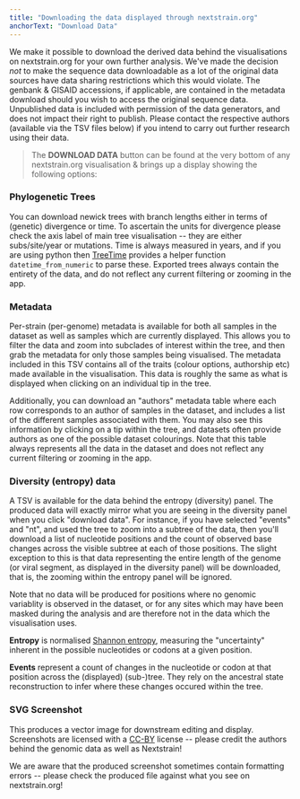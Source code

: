 ```yaml
---
title: "Downloading the data displayed through nextstrain.org"
anchorText: "Download Data"
---
```



We make it possible to download the derived data behind the visualisations on nextstrain.org for your own further analysis.
We've made the decision _not_ to make the sequence data downloadable as a lot of the original data
sources have data sharing restrictions which this would violate.
The genbank & GISAID accessions, if applicable, are contained in the metadata download should you wish to access the original sequence data.
Unpublished data is included with permission of the data generators, and does not impact their right to publish.
Please contact the respective authors (available via the TSV files below) if you intend to carry out further research using their data. 


> The **DOWNLOAD DATA** button can be found at the very bottom of any nextstrain.org visualisation & brings up a display showing the following options:


### Phylogenetic Trees

You can download newick trees with branch lengths either in terms of (genetic) divergence or time.
To ascertain the units for divergence please check the axis label of main tree visualisation -- they are either subs/site/year or mutations.
Time is always measured in years, and if you are using python then [TreeTime](https://github.com/neherlab/treetime) provides a helper function `datetime_from_numeric` to parse these. 
Exported trees always contain the entirety of the data, and do not reflect any current filtering or zooming in the app.


### Metadata

Per-strain (per-genome) metadata is available for both all samples in the dataset as well as samples which are currently displayed.
This allows you to filter the data and zoom into subclades of interest within the tree, and then grab the metadata for only those samples being visualised.
The metadata included in this TSV contains all of the traits (colour options, authorship etc) made available in the visualisation.
This data is roughly the same as what is displayed when clicking on an individual tip in the tree.


Additionally, you can download an "authors" metadata table where each row corresponds to an author of samples in the dataset, and includes a list of the different samples associated with them.
You may also see this information by clicking on a tip within the tree, and datasets often provide authors as one of the possible dataset colourings.
Note that this table always represents all the data in the dataset and does not reflect any current filtering or zooming in the app.

### Diversity (entropy) data

A TSV is available for the data behind the entropy (diversity) panel.
The produced data will exactly mirror what you are seeing in the diversity panel when you click "download data".
For instance, if you have selected "events" and "nt", and used the tree to zoom into a subtree of the data, then you'll download a list of nucleotide positions and the count of observed base changes across the visible subtree at each of those positions.
The slight exception to this is that data representing the entire length of the genome (or viral segment, as displayed in the diversity panel) will be downloaded, that is, the zooming within the entropy panel will be ignored.

Note that no data will be produced for positions where no genomic variablity is observed in the dataset, or for any sites which may have been masked during the analysis and are therefore not in the data which the visualisation uses.

**Entropy** is normalised [Shannon entropy](https://en.wikipedia.org/wiki/Entropy_(information_theory)), measuring the "uncertainty" inherent in the possible nucleotides or codons at a given position.

**Events** represent a count of changes in the nucleotide or codon at that position across the (displayed) (sub-)tree.
They rely on the ancestral state reconstruction to infer where these changes occured within the tree.


### SVG Screenshot

This produces a vector image for downstream editing and display.
Screenshots are licensed with a [CC-BY](https://creativecommons.org/licenses/by/4.0/) license -- please credit the authors behind the genomic data as well as Nextstrain!

We are aware that the produced screenshot sometimes contain formatting errors -- please check the produced file against what you see on nextstrain.org!



